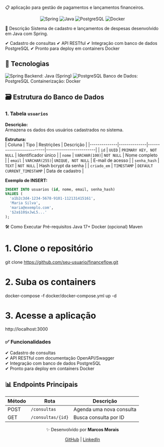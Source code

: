 📋 aplicação para gestão de pagamentos e lançamentos financeiros.

<div align="center"> 
  <img src="https://img.shields.io/badge/Spring-000000?style=for-the-badge&logo=Spring" alt="Spring" /> 
  <img src="https://img.shields.io/badge/Java-ED8B00?style=for-the-badge&logo=openjdk&logoColor=white" alt="Java" /> 
  <img src="https://img.shields.io/badge/PostgreSQL-316192?style=for-the-badge&logo=postgresql&logoColor=white" alt="PostgreSQL" /> 
  <img src="https://img.shields.io/badge/Docker-2496ED?style=for-the-badge&logo=docker&logoColor=white" alt="Docker" /> 
</div>
  
📌 Descrição
Sistema de cadastro e lançamentos de despesas desenvolvido em Java com Spring. 

✔ Cadastro de consultas
✔ API RESTful 
✔ Integração com banco de dados PostgreSQL
✔ Pronto para deploy em containers Docker

## 🚀 Tecnologias
<img src="https://img.shields.io/badge/Spring-000000?style=for-the-badge&logo=Spring" alt="Spring" />
Backend: Java (Spring)

<img src="https://img.shields.io/badge/PostgreSQL-316192?style=for-the-badge&logo=postgresql&logoColor=white" alt="PostgreSQL" /> 
Banco de Dados: PostgreSQL
Containerização: Docker

## 🗃️ Estrutura do Banco de Dados

### 1. Tabela `usuarios`  
**Descrição:**  
Armazena os dados dos usuários cadastrados no sistema.  

**Estrutura:**  
| Coluna       | Tipo         | Restrições               | Descrição               |
|--------------|--------------|--------------------------|-------------------------|
| `id`         | `UUID`       | `PRIMARY KEY, NOT NULL`  | Identificador único     |
| `nome`       | `VARCHAR(100)`| `NOT NULL`              | Nome completo           |
| `email`      | `VARCHAR(255)`| `UNIQUE, NOT NULL`      | E-mail de acesso        |
| `senha_hash` | `TEXT`       | `NOT NULL`              | Hash bcrypt da senha    |
| `criado_em`  | `TIMESTAMP`  | `DEFAULT CURRENT_TIMESTAMP` | Data de cadastro     |

**Exemplo de INSERT:**  
```sql
INSERT INTO usuarios (id, nome, email, senha_hash) 
VALUES (
  'a1b2c3d4-1234-5678-9101-112131415161', 
  'Maria Silva', 
  'maria@exemplo.com', 
  '$2a$10$xJwL5...'
);
```


🛠️ Como Executar
Pré-requisitos
Java 17+
Docker (opcional)
Maven

# 1. Clone o repositório
git clone https://github.com/seu-usuario/financeflow.git

# 2. Suba os containers
docker-compose -f docker/docker-compose.yml up -d

# 3. Acesse a aplicação
http://localhost:3000

### **✅ Funcionalidades**<br>
✔ Cadastro de consultas<br>
✔ API RESTful com documentação OpenAPI/Swagger<br>
✔ Integração com banco de dados PostgreSQL<br>
✔ Pronto para deploy em containers Docker



## **📊 Endpoints Principais**

| Método | Rota               | Descrição                     |
|--------|--------------------|-------------------------------|
| POST   | `/consultas`       | Agenda uma nova consulta      |
| GET    | `/consultas/{id}`  | Busca consulta por ID         |

<div align="center"> <p>✨ Desenvolvido por <strong>Marcos Morais</strong></p> <a href="https://github.com/MarcosCesarMorais">GitHub</a> | <a href="https://www.linkedin.com/in/marcoscmorais/">LinkedIn</a> </div>
